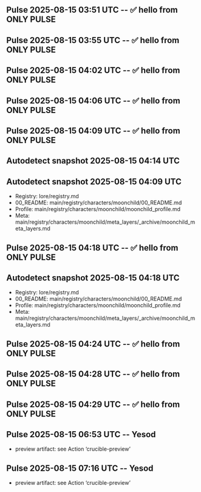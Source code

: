 ## Pulse 2025-08-15 03:51 UTC -- ✅ hello from ONLY PULSE
## Pulse 2025-08-15 03:55 UTC -- ✅ hello from ONLY PULSE
## Pulse 2025-08-15 04:02 UTC -- ✅ hello from ONLY PULSE
## Pulse 2025-08-15 04:06 UTC -- ✅ hello from ONLY PULSE
## Pulse 2025-08-15 04:09 UTC -- ✅ hello from ONLY PULSE
## Autodetect snapshot 2025-08-15 04:14 UTC
## Autodetect snapshot 2025-08-15 04:09 UTC
- Registry:   lore/registry.md
- 00_README:  main/registry/characters/moonchild/00_README.md
- Profile:    main/registry/characters/moonchild/moonchild_profile.md
- Meta:       main/registry/characters/moonchild/meta_layers/_archive/moonchild_meta_layers.md

## Pulse 2025-08-15 04:18 UTC -- ✅ hello from ONLY PULSE
## Autodetect snapshot 2025-08-15 04:18 UTC
- Registry:   lore/registry.md
- 00_README:  main/registry/characters/moonchild/00_README.md
- Profile:    main/registry/characters/moonchild/moonchild_profile.md
- Meta:       main/registry/characters/moonchild/meta_layers/_archive/moonchild_meta_layers.md

## Pulse 2025-08-15 04:24 UTC -- ✅ hello from ONLY PULSE
## Pulse 2025-08-15 04:28 UTC -- ✅ hello from ONLY PULSE
## Pulse 2025-08-15 04:29 UTC -- ✅ hello from ONLY PULSE
## Pulse 2025-08-15 06:53 UTC -- Yesod
- preview artifact: see Action ‘crucible-preview’

## Pulse 2025-08-15 07:16 UTC -- Yesod
- preview artifact: see Action ‘crucible-preview’

